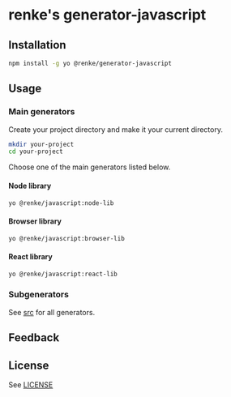# renke's generator-javascript

## Installation

```sh
npm install -g yo @renke/generator-javascript
```

## Usage

### Main generators

Create your project directory and make it your current directory.

```sh
mkdir your-project
cd your-project
```

Choose one of the main generators listed below.

#### Node library

```sh
yo @renke/javascript:node-lib
```

#### Browser library

```sh
yo @renke/javascript:browser-lib
```

#### React library

```sh
yo @renke/javascript:react-lib
```

### Subgenerators

See [src](src) for all generators.

## Feedback

## License

See [LICENSE](LICENSE)
